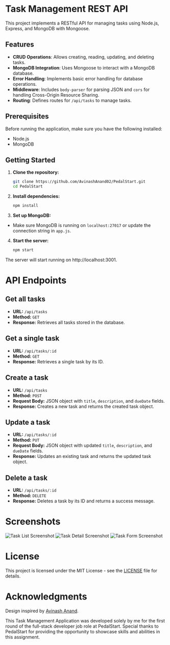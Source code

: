 # Task Management REST API

This project implements a RESTful API for managing tasks using Node.js, Express, and MongoDB with Mongoose.

## Features

- **CRUD Operations**: Allows creating, reading, updating, and deleting tasks.
- **MongoDB Integration**: Uses Mongoose to interact with a MongoDB database.
- **Error Handling**: Implements basic error handling for database operations.
- **Middleware**: Includes `body-parser` for parsing JSON and `cors` for handling Cross-Origin Resource Sharing.
- **Routing**: Defines routes for `/api/tasks` to manage tasks.

## Prerequisites

Before running the application, make sure you have the following installed:

- Node.js
- MongoDB

## Getting Started

1. **Clone the repository:**

   ```bash
   git clone https://github.com/AvinashAnand02/PedalStart.git
   cd PedalStart
2. **Install dependencies:**

   ```bash
   npm install
3. **Set up MongoDB:**
  - Make sure MongoDB is running on `localhost:27017` or update the connection string in `app.js`.

    
4. **Start the server:**

   ```bash
   npm start

The server will start running on http://localhost:3001.

# API Endpoints

## Get all tasks
- **URL:** `/api/tasks`
- **Method:** `GET`
- **Response:** Retrieves all tasks stored in the database.

## Get a single task
- **URL:** `/api/tasks/:id`
- **Method:** `GET`
- **Response:** Retrieves a single task by its ID.

## Create a task
- **URL:** `/api/tasks`
- **Method:** `POST`
- **Request Body:** JSON object with `title`, `description`, and `dueDate` fields.
- **Response:** Creates a new task and returns the created task object.

## Update a task
- **URL:** `/api/tasks/:id`
- **Method:** `PUT`
- **Request Body:** JSON object with updated `title`, `description`, and `dueDate` fields.
- **Response:** Updates an existing task and returns the updated task object.

## Delete a task
- **URL:** `/api/tasks/:id`
- **Method:** `DELETE`
- **Response:** Deletes a task by its ID and returns a success message.

# Screenshots
![Task List Screenshot](link_to_task_list_screenshot)
![Task Detail Screenshot](link_to_task_detail_screenshot)
![Task Form Screenshot](link_to_task_form_screenshot)

# License
This project is licensed under the MIT License - see the [LICENSE](LICENSE) file for details.

# Acknowledgments
Design inspired by [Avinash Anand](https://avinashanand.tech/).

This Task Management Application was developed solely by me for the first round of the full-stack developer job role at PedalStart. Special thanks to PedalStart for providing the opportunity to showcase skills and abilities in this assignment.
